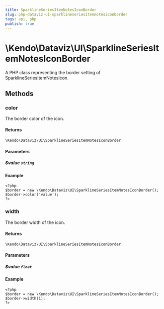```yaml
---
title: SparklineSeriesItemNotesIconBorder
slug: php-dataviz-ui-sparklineseriesitemnotesiconborder
tags: api, php
publish: true
---
```


# \Kendo\Dataviz\UI\SparklineSeriesItemNotesIconBorder

A PHP class representing the border setting of SparklineSeriesItemNotesIcon.


## Methods

### color
The border color of the icon.

#### Returns
`\Kendo\Dataviz\UI\SparklineSeriesItemNotesIconBorder`

#### Parameters

##### $value `string`



#### Example 
    <?php
    $border = new \Kendo\Dataviz\UI\SparklineSeriesItemNotesIconBorder();
    $border->color('value');
    ?>

### width
The border width of the icon.

#### Returns
`\Kendo\Dataviz\UI\SparklineSeriesItemNotesIconBorder`

#### Parameters

##### $value `float`



#### Example 
    <?php
    $border = new \Kendo\Dataviz\UI\SparklineSeriesItemNotesIconBorder();
    $border->width(1);
    ?>

